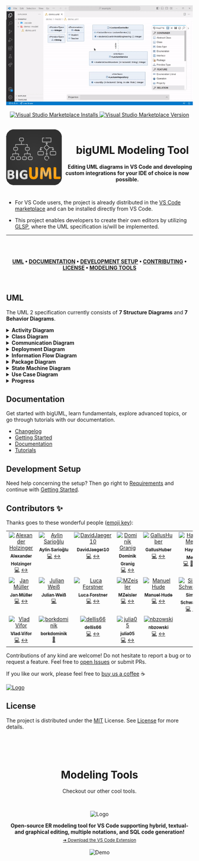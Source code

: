 <!-- DEMO -->
<p align="center">
  <img src="./media/bigUML-demo.gif" alt="Demo" />
</p>

<!-- BADGES -->
<p align="center">
  <a target="_blank" href="https://marketplace.visualstudio.com/items?itemName=BIGModelingTools.umldiagram">
    <img alt="Visual Studio Marketplace Installs" src="https://img.shields.io/visual-studio-marketplace/i/BIGModelingTools.umldiagram?color=9cf&style=for-the-badge&label=VS%20Code%20Installs" height="20"/>
  </a>
  <a target="_blank" href="https://marketplace.visualstudio.com/items?itemName=BIGModelingTools.umldiagram">
    <img alt="Visual Studio Marketplace Version" src="https://img.shields.io/visual-studio-marketplace/v/BIGModelingTools.umldiagram?style=for-the-badge&label=VS%20Code%20Version" height="20"/>
  </a>
</p>

<br>

<!-- LOGO -->
<img align="left" src="./client/packages/uml-vscode-integration/extension/resources/logo.png" alt="Logo" width="150" height="150" />

<!-- TITLE -->
<h1 align="center">&emsp;bigUML Modeling Tool</h1>

<p align="center">
  &emsp;<strong>Editing UML diagrams in VS Code and developing custom integrations for your IDE of choice is now possible.</strong>
</p>

<br>

- For VS Code users, the project is already distributed in the [VS Code marketplace](https://marketplace.visualstudio.com/items?itemName=BIGModelingTools.umldiagram) and can be installed directly from VS Code.

- This project enables developers to create their own editors by utilizing [GLSP](https://www.eclipse.org/glsp/), where the UML specification is/will be implemented.

---

</br>
</br>

<div align="center">

**[UML](#uml) •
[DOCUMENTATION](#documentation) •
[DEVELOPMENT SETUP](#development-setup) •
[CONTRIBUTING](#contributing) •
[LICENSE](#license) •
[MODELING TOOLS](#modeling-tools)**

</div>

</br>

## UML

The UML 2 specification currently consists of **7 Structure Diagrams** and **7 Behavior Diagrams**.

<!-- =========================== -->
<details>
<summary><strong>Activity Diagram</strong></summary>

Coming Soon!

<em>Initial implementation provided by: [@HolzingerAlexander](https://github.com/HolzingerAlexander), [@dellis66](https://github.com/dellis66), [@nbzowski](https://github.com/nbzowski)</em>

</details>

<!-- =========================== -->
<details>
<summary><strong>Class Diagram</strong></summary>

<img src="./media/vscode-class.png" alt="Class Diagram" />

<em>Initial implementation provided by: [@haydar-metin](https://github.com/haydar-metin), EclipseSource</em>

- Object Diagram integration by: [@vladfreeze](https://github.com/vladfreeze)

</details>

<!-- =========================== -->
<details>
<summary><strong>Communication Diagram</strong></summary>

Coming Soon!

<em>Initial implementation provided by: [@aylin-sarioglu](https://github.com/aylin-sarioglu), [@haydar-metin](https://github.com/haydar-metin)</em>

</details>

<!-- =========================== -->
<details>
<summary><strong>Deployment Diagram</strong></summary>

<img src="./media/vscode-deployment.png" alt="Deployment Diagram" />

<em>Initial implementation provided by: [@MZeisler](https://github.com/MZeisler), [@H0oKd](https://github.com/H0oKd)</em>

</details>

<!-- =========================== -->
<details>
<summary><strong>Information Flow Diagram</strong></summary>

<img src="./media/vscode-information-flow.png" alt="Information Flow Diagram" />

<em>Initial implementation provided by: [@lforst](https://github.com/lforst), [@GallusHuber](https://github.com/GallusHuber)</em>

</details>

<!-- =========================== -->
<details>
<summary><strong>Package Diagram</strong></summary>

Coming Soon!

<em>Initial implementation provided by: [@DerYeger](https://github.com/DerYeger), [@mrstexx](https://github.com/mrstexx)</em>

</details>

<!-- =========================== -->
<details>
<summary><strong>State Machine Diagram</strong></summary>

<img src="./media/vscode-state-machine.png" alt="State Machine Diagram" />

<em>Initial implementation provided by: [@granigd](https://github.com/granigd), [@DavidJaeger10](https://github.com/DavidJaeger10), [@sschwantler](https://github.com/sschwantler)</em>

</details>

<!-- =========================== -->
<details>
<summary><strong>Use Case Diagram</strong></summary>

<img src="./media/vscode-use-case.png" alt="Use Case Diagram" />

<em>Initial implementation provided by: [@julia05](https://github.com/julia05), [@JakobD97](https://github.com/JakobD97)</em>

</details>

<!-- =========================== -->
<details>
<summary><strong>Progress</strong></summary>

### Structure Diagrams

| Class   | Component | Deployment | Object                | Package               | Profile | Composite |
| ------- | --------- | ---------- | --------------------- | --------------------- | ------- | --------- |
| Initial | -         | Initial    | Integrated into Class | Initial, not released | -       | -         |

### Behavior Diagrams

| Use Case | Activity | State Machine | Sequence                 | Communication | Interaction | Timing |
| -------- | -------- | ------------- | ------------------------ | ------------- | ----------- | ------ |
| Initial  | -        | Initial       | Contribution in progress | Initial       | -           | -      |

### Extra

| Information Flow |
| ---------------- |
| Initial          |

### Stages

1. **Initial**: Fundemental structure (client and server side) implemented
1. **Beautification**: Improving the UI to respect the specification

### Features

- **Language Complete**: Backend is language complete
- **Property Palette Complete**: Property Palette supports all entries
- **Outline View Complete**: Outline View is diagram specific
- **Validation**: Diagram supports validation

</details>

## Documentation

Get started with bigUML, learn fundamentals, explore advanced topics, or go through tutorials with our documentation.

- [Changelog](./CHANGELOG.md)
- [Getting Started](./docs/getting-started.md)
- [Documentation](./docs/README.md)
- [Tutorials](./docs/tutorial/README.md)

## Development Setup

Need help concerning the setup? Then go right to [Requirements](./docs/requirements.md) and continue with [Getting Started](./docs/getting-started.md).

## Contributors ✨

Thanks goes to these wonderful people ([emoji key](https://allcontributors.org/docs/en/emoji-key)):

<!-- ALL-CONTRIBUTORS-LIST:START - Do not remove or modify this section -->
<!-- prettier-ignore-start -->
<!-- markdownlint-disable -->
<table>
  <tbody>
    <tr>
      <td align="center" valign="top" width="14.28%"><a href="https://github.com/HolzingerAlexander"><img src="https://avatars.githubusercontent.com/u/8986802?v=4?s=100" width="100px;" alt="Alexander Holzinger"/><br /><sub><b>Alexander Holzinger</b></sub></a><br /><a href="https://github.com/borkdominik/bigUML/commits?author=HolzingerAlexander" title="Code">💻</a> <a href="#diagram-HolzingerAlexander" title="Worked on a diagram">↔</a></td>
      <td align="center" valign="top" width="14.28%"><a href="https://github.com/aylin-sarioglu"><img src="https://avatars.githubusercontent.com/u/61785275?v=4?s=100" width="100px;" alt="Aylin Sarioğlu"/><br /><sub><b>Aylin Sarioğlu</b></sub></a><br /><a href="https://github.com/borkdominik/bigUML/commits?author=aylin-sarioglu" title="Code">💻</a> <a href="#diagram-aylin-sarioglu" title="Worked on a diagram">↔</a></td>
      <td align="center" valign="top" width="14.28%"><a href="https://github.com/DavidJaeger10"><img src="https://avatars.githubusercontent.com/u/14921155?v=4?s=100" width="100px;" alt="DavidJaeger10"/><br /><sub><b>DavidJaeger10</b></sub></a><br /><a href="https://github.com/borkdominik/bigUML/commits?author=DavidJaeger10" title="Code">💻</a> <a href="#diagram-DavidJaeger10" title="Worked on a diagram">↔</a></td>
      <td align="center" valign="top" width="14.28%"><a href="https://github.com/granigd"><img src="https://avatars.githubusercontent.com/u/14920972?v=4?s=100" width="100px;" alt="Dominik Granig"/><br /><sub><b>Dominik Granig</b></sub></a><br /><a href="https://github.com/borkdominik/bigUML/commits?author=granigd" title="Code">💻</a> <a href="#diagram-granigd" title="Worked on a diagram">↔</a></td>
      <td align="center" valign="top" width="14.28%"><a href="https://github.com/GallusHuber"><img src="https://avatars.githubusercontent.com/u/71430360?v=4?s=100" width="100px;" alt="GallusHuber"/><br /><sub><b>GallusHuber</b></sub></a><br /><a href="https://github.com/borkdominik/bigUML/commits?author=GallusHuber" title="Code">💻</a> <a href="#diagram-GallusHuber" title="Worked on a diagram">↔</a></td>
      <td align="center" valign="top" width="14.28%"><a href="https://github.com/haydar-metin"><img src="https://avatars.githubusercontent.com/u/13104167?v=4?s=100" width="100px;" alt="Haydar Metin"/><br /><sub><b>Haydar Metin</b></sub></a><br /><a href="https://github.com/borkdominik/bigUML/commits?author=haydar-metin" title="Code">💻</a> <a href="#maintenance-haydar-metin" title="Maintenance">🚧</a> <a href="#diagram-haydar-metin" title="Worked on a diagram">↔</a></td>
      <td align="center" valign="top" width="14.28%"><a href="https://github.com/JakobD97"><img src="https://avatars.githubusercontent.com/u/57354440?v=4?s=100" width="100px;" alt="JakobD97"/><br /><sub><b>JakobD97</b></sub></a><br /><a href="https://github.com/borkdominik/bigUML/commits?author=JakobD97" title="Code">💻</a> <a href="#diagram-JakobD97" title="Worked on a diagram">↔</a></td>
    </tr>
    <tr>
      <td align="center" valign="top" width="14.28%"><a href="https://jan-mueller.at/"><img src="https://avatars.githubusercontent.com/u/7950094?v=4?s=100" width="100px;" alt="Jan Müller"/><br /><sub><b>Jan Müller</b></sub></a><br /><a href="https://github.com/borkdominik/bigUML/commits?author=DerYeger" title="Code">💻</a> <a href="#diagram-DerYeger" title="Worked on a diagram">↔</a></td>
      <td align="center" valign="top" width="14.28%"><a href="https://github.com/deweiiss"><img src="https://avatars.githubusercontent.com/u/73828363?v=4?s=100" width="100px;" alt="Julian Weiß"/><br /><sub><b>Julian Weiß</b></sub></a><br /><a href="https://github.com/borkdominik/bigUML/commits?author=deweiiss" title="Code">💻</a></td>
      <td align="center" valign="top" width="14.28%"><a href="https://github.com/lforst"><img src="https://avatars.githubusercontent.com/u/8118419?v=4?s=100" width="100px;" alt="Luca Forstner"/><br /><sub><b>Luca Forstner</b></sub></a><br /><a href="https://github.com/borkdominik/bigUML/commits?author=lforst" title="Code">💻</a> <a href="#diagram-lforst" title="Worked on a diagram">↔</a></td>
      <td align="center" valign="top" width="14.28%"><a href="https://github.com/MZeisler"><img src="https://avatars.githubusercontent.com/u/45333967?v=4?s=100" width="100px;" alt="MZeisler"/><br /><sub><b>MZeisler</b></sub></a><br /><a href="https://github.com/borkdominik/bigUML/commits?author=MZeisler" title="Code">💻</a> <a href="#diagram-MZeisler" title="Worked on a diagram">↔</a></td>
      <td align="center" valign="top" width="14.28%"><a href="https://github.com/H0oKd"><img src="https://avatars.githubusercontent.com/u/127870934?v=4?s=100" width="100px;" alt="Manuel Hude"/><br /><sub><b>Manuel Hude</b></sub></a><br /><a href="https://github.com/borkdominik/bigUML/commits?author=H0oKd" title="Code">💻</a> <a href="#diagram-H0oKd" title="Worked on a diagram">↔</a></td>
      <td align="center" valign="top" width="14.28%"><a href="https://github.com/sschwantler"><img src="https://avatars.githubusercontent.com/u/52577060?v=4?s=100" width="100px;" alt="Simon Schwantler"/><br /><sub><b>Simon Schwantler</b></sub></a><br /><a href="https://github.com/borkdominik/bigUML/commits?author=sschwantler" title="Code">💻</a> <a href="#diagram-sschwantler" title="Worked on a diagram">↔</a></td>
      <td align="center" valign="top" width="14.28%"><a href="https://github.com/mrstexx"><img src="https://avatars.githubusercontent.com/u/18032955?v=4?s=100" width="100px;" alt="Stefan Miljevic"/><br /><sub><b>Stefan Miljevic</b></sub></a><br /><a href="https://github.com/borkdominik/bigUML/commits?author=mrstexx" title="Code">💻</a> <a href="#diagram-mrstexx" title="Worked on a diagram">↔</a></td>
    </tr>
    <tr>
      <td align="center" valign="top" width="14.28%"><a href="https://github.com/vladfreeze"><img src="https://avatars.githubusercontent.com/u/58890859?v=4?s=100" width="100px;" alt="Vlad Vifor"/><br /><sub><b>Vlad Vifor</b></sub></a><br /><a href="https://github.com/borkdominik/bigUML/commits?author=vladfreeze" title="Code">💻</a> <a href="#diagram-vladfreeze" title="Worked on a diagram">↔</a></td>
      <td align="center" valign="top" width="14.28%"><a href="http://model-engineering.info/"><img src="https://avatars.githubusercontent.com/u/60790671?v=4?s=100" width="100px;" alt="borkdominik"/><br /><sub><b>borkdominik</b></sub></a><br /><a href="#projectManagement-borkdominik" title="Project Management">📆</a></td>
      <td align="center" valign="top" width="14.28%"><a href="https://github.com/dellis66"><img src="https://avatars.githubusercontent.com/u/128014459?v=4?s=100" width="100px;" alt="dellis66"/><br /><sub><b>dellis66</b></sub></a><br /><a href="https://github.com/borkdominik/bigUML/commits?author=dellis66" title="Code">💻</a> <a href="#diagram-dellis66" title="Worked on a diagram">↔</a></td>
      <td align="center" valign="top" width="14.28%"><a href="https://github.com/julia05"><img src="https://avatars.githubusercontent.com/u/23345501?v=4?s=100" width="100px;" alt="julia05"/><br /><sub><b>julia05</b></sub></a><br /><a href="https://github.com/borkdominik/bigUML/commits?author=julia05" title="Code">💻</a> <a href="#diagram-julia05" title="Worked on a diagram">↔</a></td>
      <td align="center" valign="top" width="14.28%"><a href="https://github.com/nbzowski"><img src="https://avatars.githubusercontent.com/u/48189266?v=4?s=100" width="100px;" alt="nbzowski"/><br /><sub><b>nbzowski</b></sub></a><br /><a href="https://github.com/borkdominik/bigUML/commits?author=nbzowski" title="Code">💻</a> <a href="#diagram-nbzowski" title="Worked on a diagram">↔</a></td>
    </tr>
  </tbody>
</table>

<!-- markdownlint-restore -->
<!-- prettier-ignore-end -->

<!-- ALL-CONTRIBUTORS-LIST:END -->

Contributions of any kind are welcome! Do not hesitate to report a bug or to request a feature. Feel free to [open Issues](./issues) or submit PRs.

If you like our work, please feel free to [buy us a coffee](https://www.buymeacoffee.com/bigERtool) ☕️

<a href="https://www.buymeacoffee.com/bigERtool" target="_blank">
  <img src="https://www.buymeacoffee.com/assets/img/custom_images/yellow_img.png" alt="Logo" >
</a>

## License

The project is distributed under the [MIT](https://github.com/borkdominik/bigUML/blob/main/LICENSE) License. See [License](https://github.com/borkdominik/bigUML/blob/main/LICENSE) for more details.

</br>
</br>
</br>

<div align="center">

# Modeling Tools

</div>

<p align="center">
  Checkout our other cool tools.
</p>

</br>

<p align="center">
  <img src="https://raw.githubusercontent.com/borkdominik/bigER/main/extension/media/logo.png" alt="Logo" width="150" height="150" />
</p>

<p align="center">
  <b>Open-source ER modeling tool for VS Code supporting hybrid, textual- and graphical editing, multiple notations, and SQL code generation!</b></br>
  <sub><a href="https://marketplace.visualstudio.com/items?itemName=BIGModelingTools.erdiagram">➜ Download the VS Code Extension</a><sub>
</p>

<p align="center">
  <img src="https://user-images.githubusercontent.com/39776671/197230584-f045bee2-0d5a-4120-b0cf-3ad7ae7675d8.gif" alt="Demo" width="800" />
</p>
